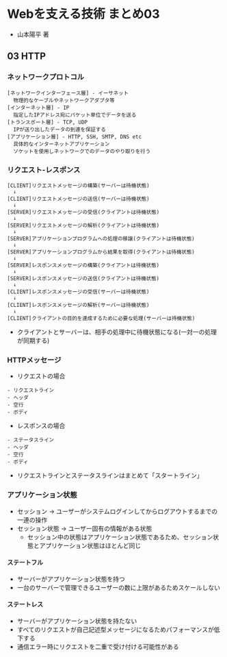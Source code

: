 # Webを支える技術 まとめ03
- 山本陽平 著

## 03 HTTP
### ネットワークプロトコル
```
[ネットワークインターフェース層] - イーサネット
  物理的なケーブルやネットワークアダプタ等
[インターネット層] - IP
  指定したIPアドレス宛にパケット単位でデータを送る
[トランスポート層] - TCP, UDP
  IPが送り出したデータの到達を保証する
[アプリケーション層] - HTTP, SSH, SMTP, DNS etc
  具体的なインターネットアプリケーション
  ソケットを使用しネットワークでのデータのやり取りを行う
```

### リクエスト-レスポンス
```
[CLIENT]リクエストメッセージの構築(サーバーは待機状態)
  ↓
[CLIENT]リクエストメッセージの送信(サーバーは待機状態)
  ↓
[SERVER]リクエストメッセージの受信(クライアントは待機状態)
  ↓
[SERVER]リクエストメッセージの解析(クライアントは待機状態)
  ↓
[SERVER]アプリケーションプログラムへの処理の移譲(クライアントは待機状態)
  ↓
[SERVER]アプリケーションプログラムから結果を取得(クライアントは待機状態)
  ↓
[SERVER]レスポンスメッセージの構築(クライアントは待機状態)
  ↓
[SERVER]レスポンスメッセージの送信(クライアントは待機状態)
  ↓
[CLIENT]レスポンスメッセージの受信(サーバーは待機状態)
  ↓
[CLIENT]レスポンスメッセージの解析(サーバーは待機状態)
  ↓
[CLIENT]クライアントの目的を達成するために必要な処理(サーバーは待機状態)
```
- クライアントとサーバーは、相手の処理中に待機状態になる(一対一の処理が同期する)

### HTTPメッセージ
-  リクエストの場合
```
- リクエストライン
- ヘッダ
- 空行
- ボディ
```
- レスポンスの場合
```
- ステータスライン
- ヘッダ
- 空行
- ボディ
```
- リクエストラインとステータスラインはまとめて「スタートライン」

### アプリケーション状態
- セッション -> ユーザーがシステムログインしてからログアウトするまでの一連の操作
- セッション状態 -> ユーザー固有の情報がある状態
  - セッション中の状態はアプリケーション状態であるため、セッション状態とアプリケーション状態はほとんど同じ

#### ステートフル
- サーバーがアプリケーション状態を持つ
- 一台のサーバーで管理できるユーザーの数に上限があるためスケールしない

#### ステートレス
- サーバーがアプリケーション状態を持たない
- すべてのリクエストが自己記述型メッセージになるためパフォーマンスが低下する
- 通信エラー時にリクエストを二重で受け付ける可能性がある
